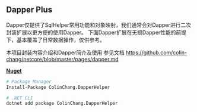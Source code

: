 ## Dapper Plus
Dapper仅提供了SqlHelper常用功能和对象映射，我们通常会对Dapper进行二次封装扩展以更方便的使用Dapper。
下面Dapper扩展在无损Dapper性能的前提下，基本覆盖了日常数据操作，仅供参考。


本项目封装内容介绍和Dapper简介及使用 参见文档 https://github.com/colin-chang/netcore/blob/master/pages/dapper.md

**[Nuget](https://www.nuget.org/packages/ColinChang.DapperHelper/)**
```sh
# Package Manager
Install-Package ColinChang.DapperHelper

# .NET CLI
dotnet add package ColinChang.DapperHelper
```
